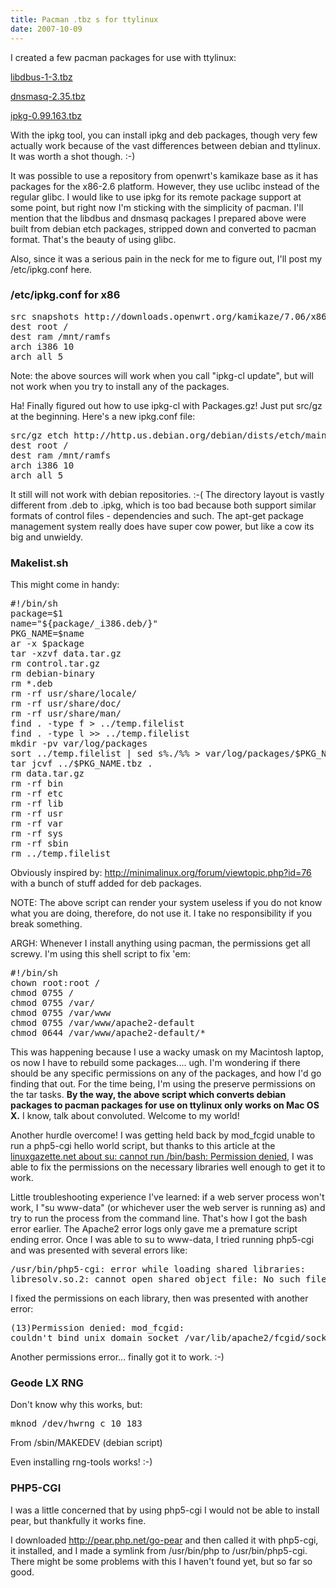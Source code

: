 ```yaml
---
title: Pacman .tbz s for ttylinux
date: 2007-10-09
---
```

I created a few pacman packages for use with ttylinux:

<a href="/blog/wp-content/sites/wwwdocunextcom/files/libdbus-1-3.tbz">libdbus-1-3.tbz</a>

<a href="/blog/wp-content/sites/wwwdocunextcom/files/dnsmasq-2.35.tbz">dnsmasq-2.35.tbz</a>

<a href="/blog/wp-content/sites/wwwdocunextcom/files/ipkg-0.99.163.tbz">ipkg-0.99.163.tbz</a>

With the ipkg tool, you can install ipkg and deb packages, though very few actually work because of the vast differences between debian and ttylinux. It was worth a shot though. :-)

It was possible to use a repository from openwrt's kamikaze base as it has packages for the x86-2.6 platform. However, they use uclibc instead of the regular glibc. I would like to use ipkg for its remote package support at some point, but right now I'm sticking with the simplicity of pacman. I'll mention that the libdbus and dnsmasq packages I prepared above were built from debian etch packages, stripped down and converted to pacman format. That's the beauty of using glibc.

Also, since it was a serious pain in the neck for me to figure out, I'll post my /etc/ipkg.conf here.
<h3>/etc/ipkg.conf for x86</h3>

<pre class="sh_sh">
src snapshots http://downloads.openwrt.org/kamikaze/7.06/x86-2.6/packages
dest root /
dest ram /mnt/ramfs
arch i386 10
arch all 5</pre>

Note: the above sources will work when you call "ipkg-cl update", but will not work when you try to install any of the packages.

Ha! Finally figured out how to use ipkg-cl with Packages.gz! Just put src/gz at the beginning. Here's a new ipkg.conf file:

<pre class="sh_sh">
src/gz etch http://http.us.debian.org/debian/dists/etch/main/binary-i386
dest root /
dest ram /mnt/ramfs
arch i386 10
arch all 5</pre>

It still will not work with debian repositories. :-( The directory layout is vastly different from .deb to .ipkg, which is too bad because both support similar formats of control files - dependencies and such. The apt-get package management system really does have super cow power, but like a cow its big and unwieldy.
<h3>Makelist.sh</h3>

This might come in handy:

<pre class="sh_sh">#!/bin/sh
package=$1
name="${package/_i386.deb/}"
PKG_NAME=$name
ar -x $package
tar -xzvf data.tar.gz
rm control.tar.gz
rm debian-binary
rm *.deb
rm -rf usr/share/locale/
rm -rf usr/share/doc/
rm -rf usr/share/man/
find . -type f &gt; ../temp.filelist
find . -type l &gt;&gt; ../temp.filelist
mkdir -pv var/log/packages
sort ../temp.filelist | sed s%./%% &gt; var/log/packages/$PKG_NAME
tar jcvf ../$PKG_NAME.tbz .
rm data.tar.gz
rm -rf bin
rm -rf etc
rm -rf lib
rm -rf usr
rm -rf var
rm -rf sys
rm -rf sbin
rm ../temp.filelist</pre>

Obviously inspired by: <a href="http://minimalinux.org/forum/viewtopic.php?id=76">http://minimalinux.org/forum/viewtopic.php?id=76</a> with a bunch of stuff added for deb packages.

NOTE: The above script can render your system useless if you do not know what you are doing, therefore, do not use it. I take no responsibility if you break something.

ARGH: Whenever I install anything using pacman, the permissions get all screwy. I'm using this shell script to fix 'em:

<pre class="sh_sh">#!/bin/sh
chown root:root /
chmod 0755 /
chmod 0755 /var/
chmod 0755 /var/www
chmod 0755 /var/www/apache2-default
chmod 0644 /var/www/apache2-default/*</pre>

This was happening because I use a wacky umask on my Macintosh laptop, os now I have to rebuild some packages.... ugh. I'm wondering if there should be any specific permissions on any of the packages, and how I'd go finding that out. For the time being, I'm using the preserve permissions on the tar tasks. <strong>By the way, the above script which converts debian packages to pacman packages for use on ttylinux only works on Mac OS X.</strong> I know, talk about convoluted. Welcome to my world!

Another hurdle overcome! I was getting held back by mod_fcgid unable to run a php5-cgi hello world script, but thanks to this article at the <a href="http://linuxgazette.net/issue52/okopnik.html">linuxgazette.net about su: cannot run /bin/bash: Permission denied</a>, I was able to fix the permissions on the necessary libraries well enough to get it to work.

Little troubleshooting experience I've learned: if a web server process won't work, I "su www-data" (or whichever user the web server is running as) and try to run the process from the command line. That's how I got the bash error earlier. The Apache2 error logs only gave me a premature script ending error. Once I was able to su to www-data, I tried running php5-cgi and was presented with several errors like:

<pre class="sh_sh">/usr/bin/php5-cgi: error while loading shared libraries:
libresolv.so.2: cannot open shared object file: No such file or directory</pre>

I fixed the permissions on each library, then was presented with another error:

<pre class="sh_sh">(13)Permission denied: mod_fcgid:
couldn't bind unix domain socket /var/lib/apache2/fcgid/sock/...</pre>

Another permissions error... finally got it to work. :-)
<h3>Geode LX RNG</h3>

Don't know why this works, but:

<pre class="sh_sh">
mknod /dev/hwrng c 10 183</pre>

From /sbin/MAKEDEV (debian script)

Even installing rng-tools works! :-)
<h3>PHP5-CGI</h3>

I was a little concerned that by using php5-cgi I would not be able to install pear, but thankfully it works fine.

I downloaded <a href="http://pear.php.net/go-pear">http://pear.php.net/go-pear</a> and then called it with php5-cgi, it installed, and I made a symlink from /usr/bin/php to /usr/bin/php5-cgi. There might be some problems with this I haven't found yet, but so far so good.

